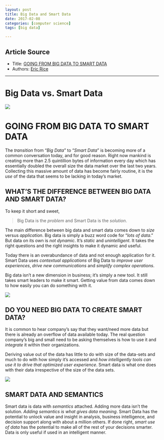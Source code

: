 ```yaml
---
layout: post
title: Big Data and Smart Data
date: 2017-02-08
categories: [computer science]
tags: [big data]

---
```


## Article Source
* Title: [GOING FROM BIG DATA TO SMART DATA](http://trepscore.com/big-data-to-smart-data/)
* Authors: [Eric Rice ](http://trepscore.com/author/eric/)

---

Big Data vs. Smart Data
===

![](http://trepscore.com/wp-content/uploads/2014/09/Big-Data-vs-Smart-Data.png)

# GOING FROM BIG DATA TO SMART DATA

The *transition* from “*Big Data*” to “*Smart Data*” is becoming more of a common conversation today, and for good reason. Right now mankind is creating more than 2.5 quintillion bytes of information every day which has essentially doubled the overall size the data market over the last two years. Collecting this massive amount of data has become fairly routine, it is the *use* of the data that seems to be lacking in today’s market.

## WHAT’S THE DIFFERENCE BETWEEN BIG DATA AND SMART DATA?

To keep it short and sweet, 
> Big Data is the *problem* and Smart Data is the *solution*. 

The main difference between big data and smart data comes down to *size* versus *application*. Big data is simply a buzz word code for “*lots of data*.” But data on its own is *not dynamic*. It’s *static* and *unintelligent*. It takes the right questions and the right insights to make it dynamic and useful.

Today there is an overabundance of data and not enough application for it. Smart Data uses *contextual applications* of Big Data to *improve user experiences*, *drive new communications* and *simplify complex operations*.

Big data isn’t a new dimension in business; it’s simply a new tool. It still takes smart leaders to make it smart. Getting value from data comes down to how easily you can do something with it.

![](http://sungsoo.github.com/images/smart-data.jpg)

## DO YOU NEED BIG DATA TO CREATE SMART DATA?

It is common to hear company’s say that they want/need more data but there is already an overflow of data available today. The real question company’s big and small need to be asking themselves is how to use it and *integrate* it within their organizations.

Deriving value out of the data has little to do with size of the data-sets and much to do with how simply it’s accessed and *how intelligently tools can use it to drive that optimized user experience*. Smart data is what one does with their data irrespective of the size of the data sets.

![](http://sungsoo.github.com/images/smart-data-property.png)

## SMART DATA AND SEMANTICS

Smart data is data with *semantics* attached. Adding more data isn’t the solution. *Adding semantics is what gives data meaning*. Smart Data has the potential to unlock value and insight in analysis, business intelligence, and decision support along with about a million others. If done right, *smart use of data* has the potential to make all of the rest of your decisions smarter. Data is only useful if used in an intelligent manner.

